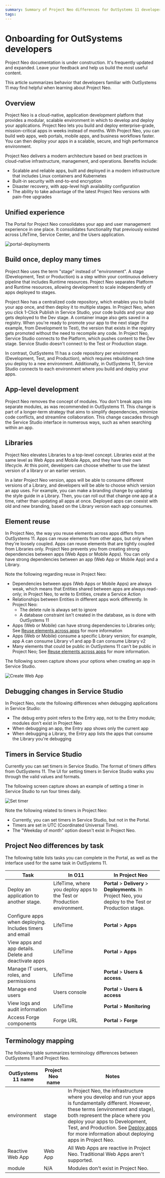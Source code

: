 ```yaml
---
summary: Summary of Project Neo differences for OutSystems 11 developers.  
tags:
---
```

# Onboarding for OutSystems developers
 
<div class="info" markdown="1">

Project Neo documentation is under construction. It's frequently updated and expanded. Leave your feedback and help us build the most useful content.

</div>

This article summarizes behavior that developers familiar with OutSystems 11 may find helpful when learning about Project Neo.
 
## Overview
 
Project Neo is a cloud-native, application development platform that provides a modular, scalable environment in which to develop and deploy your applications. Project Neo lets you build and deploy enterprise-grade, mission-critical apps in weeks instead of months. With Project Neo, you can build web apps, web portals, mobile apps, and business workflows faster. You can then deploy your apps in a scalable, secure, and high performance environment.
 
Project Neo delivers a modern architecture based on best practices in cloud-native infrastructure, management, and operations. Benefits include:
 
* Scalable and reliable apps, built and deployed in a modern infrastructure that includes Linux containers and Kubernetes
* Built-in security with end-to-end encryption  
* Disaster recovery, with app-level high availability configuration  
* The ability to take advantage of the latest Project Neo versions with pain-free upgrades
 
## Unified experience
 
The Portal for Project Neo consolidates your app and user management experience in one place. It consolidates functionality that previously existed across LifeTime, Service Center, and the Users application.
 
![portal-deployments](images/portal-deployments-ss.png "Deploy apps")
 
 
## Build once, deploy many times
 
Project Neo uses the term "stage" instead of "environment". A stage (Development, Test or Production) is a step within your continuous delivery pipeline that includes Runtime resources. Project Neo separates Platform and Runtime resources, allowing development to scale independently of apps deployed to stages.
 
Project Neo has a centralized code repository, which enables you to build your app once, and then deploy it to multiple stages. In Project Neo, when you click 1-Click Publish in Service Studio, your code builds and your app gets deployed to the Dev stage. A container image also gets saved in a registry. When you're ready to promote your app to the next stage (for example, from Development to Test), the version that exists in the registry gets promoted without the need to recompile any code. In Project Neo, Service Studio connects to the Platform, which pushes content to the Dev stage. Service Studio doesn't connect to the Test or Production stage.
 
In contrast, OutSystems 11 has a code repository per environment (Development, Test, and Production), which requires rebuilding each time you deploy to a new environment. Additionally, in OutSystems 11, Service Studio connects to each environment where you build and deploy your apps.  
 
## App-level development
 
Project Neo removes the concept of modules. You don't break apps into separate modules, as was recommended in OutSystems 11. This change is part of a longer-term strategy that aims to simplify dependencies, minimize code conflicts, and streamline collaboration. This change cascades through the Service Studio interface in numerous ways, such as when searching within an app.
 
## Libraries
 
Project Neo elevates Libraries to a top-level concept. Libraries exist at the same level as Web Apps and Mobile Apps, and they have their own lifecycle. At this point, developers can choose whether to use the latest version of a library or an earlier version.  
 
In a later Project Neo version, apps will be able to consume different versions of a Library, and developers will be able to choose which version an app uses. For example, you can make a branding change by updating the style guide in a Library. Then, you can roll out that change one app at a time, rather than updating all apps at once. Deployed apps can coexist with old and new branding, based on the Library version each app consumes.
 
## Element reuse
 
In Project Neo, the way you reuse elements across apps differs from OutSystems 11. Apps can reuse elements from other apps, but only when they're loosely coupled. Apps can reuse elements that are tightly coupled from Libraries only. Project Neo prevents you from creating strong dependencies between apps (Web Apps or Mobile Apps). You can only have strong dependencies between an app (Web App or Mobile App) and a Library.
 
Note the following regarding reuse in Project Neo:
 
* Dependencies between apps (Web Apps or Mobile Apps) are always weak, which means that Entities shared between apps are always read-only; in Project Neo, to write to Entities, create a Service Action
* Relationships between Entities in different apps work differently. In Project Neo:
    * The delete rule is always set to ignore
    * A database constraint isn't created in the database, as is done with OutSystems 11
* Apps (Web or Mobile) can have strong dependencies to Libraries only; See [Reuse elements across apps](reuse-elements.md) for more information
* Apps (Web or Mobile) consume a specific Library version; for example, app A can consume Library v1 and app B can consume Library v2
* Many elements that could be public in OutSystems 11 can't be public in Project Neo; See [Reuse elements across apps](reuse-elements.md) for more information.
 
The following screen capture shows your options when creating an app in Service Studio.
 
![Create Web App](images/create-service-ss.png "Create Web App")
 
## Debugging changes in Service Studio
 
In Project Neo, note the following differences when debugging applications in Service Studio:
 
* The debug entry point refers to the Entry app, not to the Entry module; modules don't exist in Project Neo
* When debugging an app, the Entry app shows only the current app
* When debugging a Library, the Entry app lists the apps that consume the Library you're debugging
 
## Timers in Service Studio
 
Currently you can set timers in Service Studio. The format of timers differs from OutSystems 11. The UI for setting timers in Service Studio walks you through the valid values and formats.
 
The following screen capture shows an example of setting a timer in Service Studio to run four times daily.

![Set timer](images/timers-ss.png "Set a timer")
 
 
Note the following related to timers in Project Neo:
 
* Currently, you can set timers in Service Studio, but not in the Portal.
* Timers are set in UTC (Coordinated Universal Time).
* The "Weekday of month" option doesn't exist in Project Neo.
 
  
## Project Neo differences by task
 
The following table lists tasks you can complete in the Portal, as well as the interface used for the same task in OutSystems 11.
 
| Task | In O11 | In Project Neo |
| ----------- | ----------- | ----------- |
| Deploy an application to another stage.| LifeTime, where you deploy apps to the Test or Production environment. | **Portal** > **Delivery** > **Deployments**. In Project Neo, you deploy to the Test or Production stage. |
| Configure apps when deploying. Includes timers and email | LifeTime | **Portal** > **Apps** |
| View apps and app details. Delete and deactivate apps | LifeTime | **Portal** > **Apps** |
| Manage IT users, roles, and permissions | LifeTime | **Portal** > **Users & access**. |
| Manage end users | Users console | **Portal** > **Users & access** |
| View logs and audit information | LifeTime | **Portal** > **Monitoring** |
| Access Forge components | Forge URL | **Portal** > **Forge** |
 
## Terminology mapping
 
The following table summarizes terminology differences between OutSystems 11 and Project Neo.
 
| OutSystems 11 name | Project Neo name | Notes |
| ----------- | ----------- | ----------- |
| environment | stage | In Project Neo, the infrastructure where you develop and run your apps is fundamentally different. However, these terms (environment and stage), both represent the place where you deploy your apps to Development, Test, and Production. See [Deploy apps](deploy-apps.md) for more information about deploying apps in Project Neo. |
| Reactive Web App | Web App | All Web Apps are reactive in Project Neo. Traditional Web Apps aren't supported. |
| module | N/A | Modules don't exist in Project Neo. |
